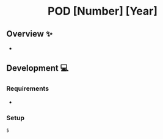 <div align='center'>

# POD [Number] [Year]

</div>

## Overview :sparkles:
- 

## Development :computer:

### Requirements
- 

### Setup
```sh
$
```

